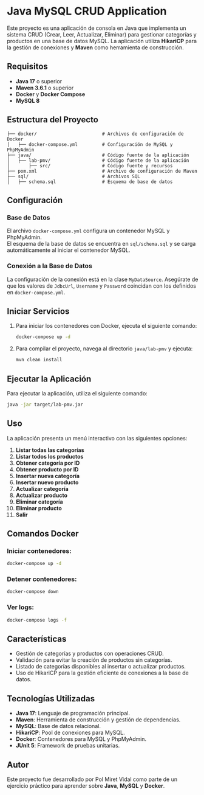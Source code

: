 
# Java MySQL CRUD Application

Este proyecto es una aplicación de consola en Java que implementa un sistema CRUD (Crear, Leer, Actualizar, Eliminar) para gestionar categorías y productos en una base de datos MySQL. La aplicación utiliza **HikariCP** para la gestión de conexiones y **Maven** como herramienta de construcción.

## Requisitos

- **Java 17** o superior
- **Maven 3.6.1** o superior
- **Docker** y **Docker Compose**
- **MySQL 8**

## Estructura del Proyecto

```
├── docker/                        # Archivos de configuración de Docker
│   ├── docker-compose.yml         # Configuración de MySQL y PhpMyAdmin
├── java/                          # Código fuente de la aplicación
│   ├── lab-pmv/                   # Código fuente de la aplicación
│       ├── src/                   # Código fuente y recursos
├── pom.xml                        # Archivo de configuración de Maven
├── sql/                           # Archivos SQL
│   ├── schema.sql                 # Esquema de base de datos
```

## Configuración

### Base de Datos

El archivo `docker-compose.yml` configura un contenedor MySQL y PhpMyAdmin.  
El esquema de la base de datos se encuentra en `sql/schema.sql` y se carga automáticamente al iniciar el contenedor MySQL.

### Conexión a la Base de Datos

La configuración de la conexión está en la clase `MyDataSource`. Asegúrate de que los valores de `JdbcUrl`, `Username` y `Password` coincidan con los definidos en `docker-compose.yml`.

## Iniciar Servicios

1. Para iniciar los contenedores con Docker, ejecuta el siguiente comando:
   ```bash
   docker-compose up -d
   ```

2. Para compilar el proyecto, navega al directorio `java/lab-pmv` y ejecuta:
   ```bash
   mvn clean install
   ```

## Ejecutar la Aplicación

Para ejecutar la aplicación, utiliza el siguiente comando:
```bash
java -jar target/lab-pmv.jar
```

## Uso

La aplicación presenta un menú interactivo con las siguientes opciones:

1. **Listar todas las categorías**
2. **Listar todos los productos**
3. **Obtener categoría por ID**
4. **Obtener producto por ID**
5. **Insertar nueva categoría**
6. **Insertar nuevo producto**
7. **Actualizar categoría**
8. **Actualizar producto**
9. **Eliminar categoría**
10. **Eliminar producto**
11. **Salir**

## Comandos Docker

### Iniciar contenedores:

```bash
docker-compose up -d
```

### Detener contenedores:

```bash
docker-compose down
```

### Ver logs:

```bash
docker-compose logs -f
```

## Características

- Gestión de categorías y productos con operaciones CRUD.
- Validación para evitar la creación de productos sin categorías.
- Listado de categorías disponibles al insertar o actualizar productos.
- Uso de HikariCP para la gestión eficiente de conexiones a la base de datos.

## Tecnologías Utilizadas

- **Java 17**: Lenguaje de programación principal.
- **Maven**: Herramienta de construcción y gestión de dependencias.
- **MySQL**: Base de datos relacional.
- **HikariCP**: Pool de conexiones para MySQL.
- **Docker**: Contenedores para MySQL y PhpMyAdmin.
- **JUnit 5**: Framework de pruebas unitarias.

## Autor

Este proyecto fue desarrollado por Pol Miret Vidal como parte de un ejercicio práctico para aprender sobre **Java**, **MySQL** y **Docker**.
